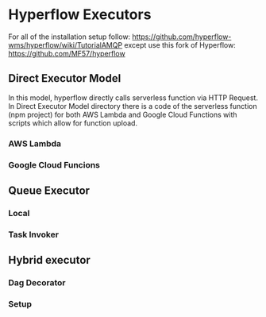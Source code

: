 # Hyperflow Executors

For all of the installation setup follow: https://github.com/hyperflow-wms/hyperflow/wiki/TutorialAMQP
except use this fork of Hyperflow: https://github.com/MF57/hyperflow 

## Direct Executor Model

In this model, hyperflow directly calls serverless function via HTTP Request. In Direct Executor Model directory there is a code of the serverless function (npm project) for both AWS Lambda and Google Cloud Functions with scripts which allow for function upload.

### AWS Lambda

### Google Cloud Funcions

## Queue Executor

### Local

### Task Invoker

## Hybrid executor

### Dag Decorator

### Setup
